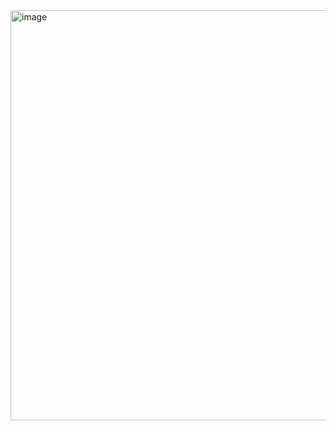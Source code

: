 <img width="755" height="656" alt="image" src="https://github.com/user-attachments/assets/acb40561-e470-456a-b7d3-8b58b5e6a307" />
